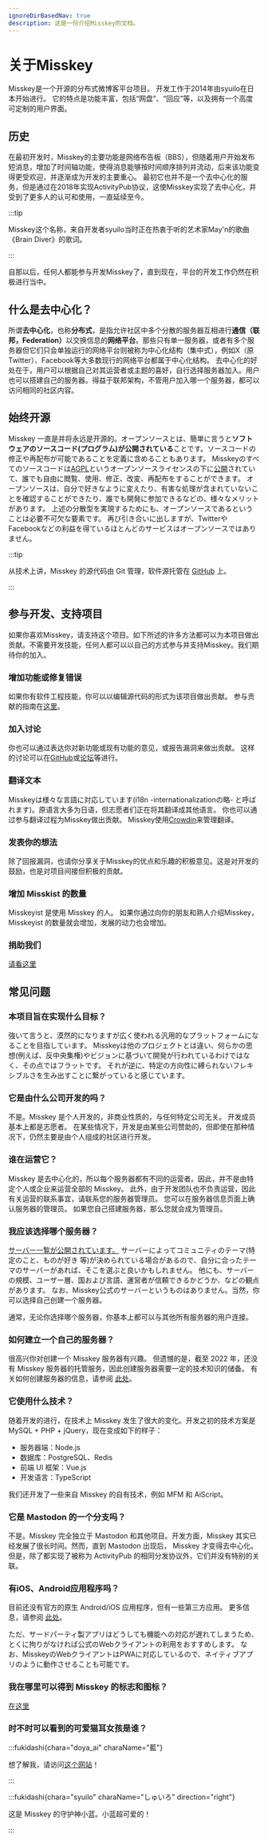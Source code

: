 ```yaml
---
ignoreDirBasedNav: true
description: 这是一份介绍Misskey的文档。
---
```


# 关于Misskey

Misskey是一个开源的分布式微博客平台项目。
开发工作于2014年由syuilo在日本开始进行。
它的特点是功能丰富，包括“网盘”、“回应”等，以及拥有一个高度可定制的用户界面。

## 历史

在最初开发时，Misskey的主要功能是网络布告板（BBS），但随着用户开始发布短消息，增加了时间轴功能，使得消息能够按时间顺序排列并流动，后来该功能变得更受欢迎，并逐渐成为开发的主要重心。
最初它也并不是一个去中心化的服务，但是通过在2018年实现ActivityPub协议，这使Misskey实现了去中心化，并受到了更多人的认可和使用，一直延续至今。

:::tip

Misskey这个名称，来自开发者syuilo当时正在热衷于听的艺术家May'n的歌曲《Brain Diver》的歌词。

:::

自那以后，任何人都能参与开发Misskey了，直到现在，平台的开发工作仍然在积极进行当中。

## 什么是去中心化？

所谓<b>去中心化</b>，也称<b>分布式</b>，是指允许社区中多个分散的服务器互相进行<b>通信（联邦，Federation）</b>以交换信息的<b>网络平台</b>。那些只有单一服务器，或者有多个服务器但它们只会单独运行的网络平台则被称为中心化结构（集中式），例如X（原Twitter）、Facebook等大多数现行的网络平台都属于中心化结构。
去中心化的好处在于，用户可以根据自己对其运营者或主题的喜好，自行选择服务器加入。用户也可以搭建自己的服务器。得益于联邦架构，不管用户加入哪一个服务器，都可以访问相同的社区内容。

## 始终开源

Misskey 一直是并将永远是开源的。オープンソースとは、簡単に言うと<b>ソフトウェアのソースコード(プログラム)が公開されている</b>ことです。ソースコードの修正や再配布が可能であることを定義に含めることもあります。
Misskeyのすべてのソースコードは[AGPL](https://github.com/misskey-dev/misskey/blob/develop/LICENSE)というオープンソースライセンスの下に[公開](https://github.com/misskey-dev)されていて、誰でも自由に閲覧、使用、修正、改変、再配布をすることができます。
オープンソースは、自分で好きなように変えたり、有害な処理が含まれていないことを確認することができたり、誰でも開発に参加できるなどの、様々なメリットがあります。
上述の分散型を実現するためにも、オープンソースであるということは必要不可欠な要素です。
再び引き合いに出しますが、TwitterやFacebookなどの利益を得ているほとんどのサービスはオープンソースではありません。

:::tip

从技术上讲，Misskey 的源代码由 Git 管理，软件源托管在 [GitHub](https://github.com/misskey-dev) 上。

:::

## 参与开发、支持项目

如果你喜欢Misskey，请支持这个项目。如下所述的许多方法都可以为本项目做出贡献。不需要开发技能，任何人都可以以自己的方式参与并支持Misskey。我们期待你的加入。

### 增加功能或修复错误

如果你有软件工程技能，你可以以编辑源代码的形式为该项目做出贡献。
参与贡献的指南在[这里](https://github.com/misskey-dev/misskey/blob/develop/CONTRIBUTING.md)。

### 加入讨论

你也可以通过表达你对新功能或现有功能的意见，或报告漏洞来做出贡献。
这样的讨论可以在[GitHub](https://github.com/misskey-dev)或[论坛](https://forum.misskey.io/)等进行。

### 翻译文本

Misskeyは様々な言語に対応しています(i18n -internationalizationの略- と呼ばれます)。原语言大多为日语，但志愿者们正在将其翻译成其他语言。
你也可以通过参与翻译过程为Misskey做出贡献。
Misskey使用[Crowdin](https://crowdin.com/project/misskey)来管理翻译。

### 发表你的想法

除了回报漏洞，也请你分享关于Misskey的优点和乐趣的积极意见。这是对开发的鼓励，也是对项目间接但积极的贡献。

### 增加 Misskist 的数量

Misskeyist 是使用 Misskey 的人。
如果你通过向你的朋友和熟人介绍Misskey，Misskeyist 的数量就会增加，发展的动力也会增加。

### 捐助我们

[请看这里](/docs/donate/)

## 常见问题

### 本项目旨在实现什么目标？

強いて言うと、漠然的になりますが広く使われる汎用的なプラットフォームになることを目指しています。
Misskeyは他のプロジェクトとは違い、何らかの思想(例えば、反中央集権)やビジョンに基づいて開発が行われているわけではなく、その点ではフラットです。
それが逆に、特定の方向性に縛られないフレキシブルさを生み出すことに繋がっていると感じています。

<!-- TODO: ここにロードマップへのリンク -->

### 它是由什么公司开发的吗？

不是。Misskey 是个人开发的，非商业性质的，与任何特定公司无关。
开发成员基本上都是志愿者。
在某些情况下，开发是由某些公司赞助的，但即使在那种情况下，仍然主要是由个人组成的社区进行开发。

### 谁在运营它？

Misskey 是去中心化的，所以每个服务器都有不同的运营者。因此，并不是由特定个人或企业来运营全部的 Misskey。
此外，由于开发团队也不负责运营，因此有关运营的联系事宜，请联系您的服务器管理员。
您可以在服务器信息页面上确认服务器的管理员。
如果您自己搭建服务器，那么您就会成为管理员。

### 我应该选择哪个服务器？

[サーバー一覧が公開されています。](/servers/)
サーバーによってコミュニティのテーマ(特定のこと、ものが好き 等)が決められている場合があるので、自分に合ったテーマのサーバーがあれば、そこを選ぶと良いかもしれません。
他にも、サーバーの規模、ユーザー層、国および言語、運営者が信頼できるかどうか、などの観点があります。
なお、Misskey公式のサーバーというものはありません。当然，你可以选择自己创建一个服务器。

通常，无论你选择哪个服务器，你基本上都可以与其他所有服务器的用户连接。

### 如何建立一个自己的服务器？

很高兴你对创建一个 Misskey 服务器有兴趣。
但遗憾的是，截至 2022 年，还没有 Misskey 服务器的托管服务，因此创建服务器需要一定的技术知识的储备。
有关如何创建服务器的信息，请参阅 [此处](/docs/for-admin/install/)。

### 它使用什么技术？

随着开发的进行，在技术上 Misskey 发生了很大的变化。开发之初的技术方案是 MySQL + PHP + jQuery，现在变成如下的样子：

- 服务器端：Node.js
- 数据库：PostgreSQL、Redis
- 前端 UI 框架：Vue.js
- 开发语言：TypeScript

我们还开发了一些来自 Misskey 的自有技术，例如 MFM 和 AiScript。

### 它是 Mastodon 的一个分支吗？

不是。Misskey 完全独立于 Mastodon 和其他项目。开发方面，Misskey 其实已经发展了很长时间。然而，直到 Mastodon 出现后， Misskey 才变得去中心化。
但是，除了都实现了被称为 ActivityPub 的相同分发协议外，它们并没有特别的关联。

### 有iOS、Android应用程序吗？

目前还没有官方的原生 Android/iOS 应用程序，但有一些第三方应用。
更多信息，请参阅 [此处](/docs/for-users/resources/apps/)。

ただ、サードパーティ製アプリはどうしても機能への対応が遅れてしまうため、とくに拘りがなければ公式のWebクライアントの利用をおすすめします。
なお、MisskeyのWebクライアントはPWAに対応しているので、ネイティブアプリのように動作させることも可能です。

### 我在哪里可以得到 Misskey 的标志和图标？

[在这里](/brand-assets/)

### 时不时可以看到的可爱猫耳女孩是谁？

:::fukidashi{chara="doya_ai" charaName="藍"}

想了解我，请访问[这个网站](https://xn--931a.moe/)！

:::

:::fukidashi{chara="syuilo" charaName="しゅいろ" direction="right"}

这是 Misskey 的守护神小蓝。小蓝超可爱的！

:::
